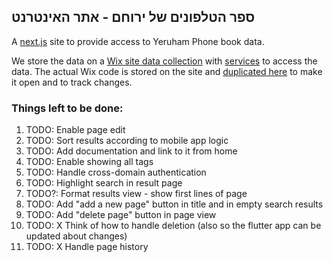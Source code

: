 ## ספר הטלפונים של ירוחם - אתר האינטרנט 

A [next.js](https://nextjs.org/) site to provide access to Yeruham Phone book data.

We store the data on a [Wix site data collection](https://www.wix.com/corvid/feature/database)
with [services](./wix-site-code) to access the data.
The actual Wix code is stored on the site and [duplicated here](./wix-site-code) to make it open and to track changes.

### Things left to be done:
1. TODO: Enable page edit
1. TODO: Sort results according to mobile app logic
1. TODO: Add documentation and link to it from home
1. TODO: Enable showing all tags
1. TODO: Handle cross-domain authentication 
1. TODO: Highlight search in result page
1. TODO?: Format results view - show first lines of page
1. TODO: Add "add a new page" button in title and in empty search results
1. TODO: Add "delete page" button in page view
1. TODO: X Think of how to handle deletion (also so the flutter app can be updated about changes)
1. TODO: X Handle page history
